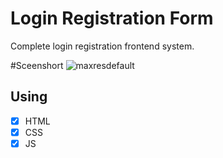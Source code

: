 # Login Registration Form

Complete login registration frontend system.

#Sceenshort
![maxresdefault](https://user-images.githubusercontent.com/76695098/155881484-92d01766-1045-4143-8fd6-215c08abe6c1.jpg)

## Using
- [x] HTML
- [x] CSS
- [x] JS
